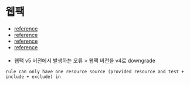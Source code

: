 # 웹팩
- [reference](https://meetup.toast.com/posts/153)
- [reference](https://www.daleseo.com/webpack-config/)
- [reference](https://hoilzz.github.io/webpack/6-code-split/)
- [reference](https://simsimjae.medium.com/webpack4-splitchunksplugin-%EC%98%B5%EC%85%98-%ED%8C%8C%ED%97%A4%EC%B9%98%EA%B8%B0-19f5de32425a)
 <br><br>
- 웹팩 v5 버전에서 발생하는 오류 > 웹팩 버전을 v4로 downgrade
```
rule can only have one resource source (provided resource and test + include + exclude) in
```

